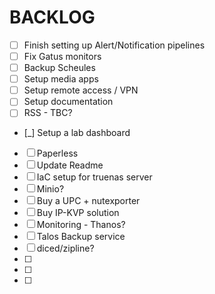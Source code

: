 # BACKLOG

- [ ] Finish setting up Alert/Notification pipelines
- [ ] Fix Gatus monitors
- [ ] Backup Scheules
- [ ] Setup media apps
- [ ] Setup remote access / VPN
- [ ] Setup documentation
- [ ] RSS - TBC?
- [_] Setup a lab dashboard
- [ ] Paperless
- [ ] Update Readme
- [ ] IaC setup for truenas server
- [ ] Minio?
- [ ] Buy a UPC + nutexporter
- [ ] Buy IP-KVP solution
- [ ] Monitoring - Thanos?
- [ ] Talos Backup service
- [ ] diced/zipline?
- [ ]
- [ ]
- [ ]
